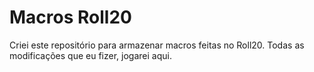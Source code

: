 # Macros Roll20
 
Criei este repositório para armazenar macros feitas no Roll20. Todas as modificações que eu fizer, jogarei aqui.